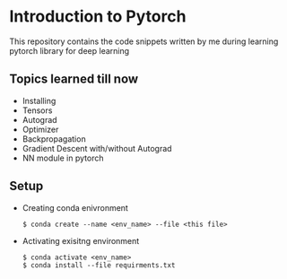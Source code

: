 # Introduction to Pytorch

This repository contains the code snippets written by me during learning pytorch library for deep learning

## Topics learned till now
 - Installing
 - Tensors
 - Autograd
 - Optimizer
 - Backpropagation
 - Gradient Descent with/without Autograd
 - NN module in pytorch

## Setup
- Creating conda enivronment
    ```
    $ conda create --name <env_name> --file <this file>
    ```
- Activating exisitng environment
    ```
    $ conda activate <env_name>
    $ conda install --file requirments.txt